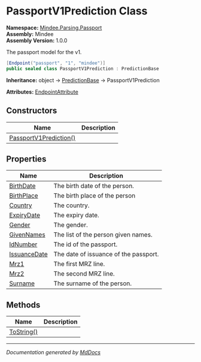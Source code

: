 ﻿<!--  
  <auto-generated>   
    The contents of this file were generated by a tool.  
    Changes to this file may be list if the file is regenerated  
  </auto-generated>   
-->

# PassportV1Prediction Class

**Namespace:** [Mindee.Parsing.Passport](../index.md)  
**Assembly:** Mindee  
**Assembly Version:** 1.0.0

The passport model for the v1.

```csharp
[Endpoint("passport", "1", "mindee")]
public sealed class PassportV1Prediction : PredictionBase
```

**Inheritance:** object → [PredictionBase](../../Common/PredictionBase/index.md) → PassportV1Prediction

**Attributes:** [EndpointAttribute](../../EndpointAttribute/index.md)

## Constructors

| Name                                            | Description |
| ----------------------------------------------- | ----------- |
| [PassportV1Prediction()](constructors/index.md) |             |

## Properties

| Name                                       | Description                           |
| ------------------------------------------ | ------------------------------------- |
| [BirthDate](properties/BirthDate.md)       | The birth date of the person.         |
| [BirthPlace](properties/BirthPlace.md)     | The birth place  of the person        |
| [Country](properties/Country.md)           | The country.                          |
| [ExpiryDate](properties/ExpiryDate.md)     | The expiry date.                      |
| [Gender](properties/Gender.md)             | The gender.                           |
| [GivenNames](properties/GivenNames.md)     | The list of the person given names.   |
| [IdNumber](properties/IdNumber.md)         | The id of the passport.               |
| [IssuanceDate](properties/IssuanceDate.md) | The date of issuance of the passport. |
| [Mrz1](properties/Mrz1.md)                 | The first MRZ line.                   |
| [Mrz2](properties/Mrz2.md)                 | The second MRZ line.                  |
| [Surname](properties/Surname.md)           | The surname of the person.            |

## Methods

| Name                              | Description |
| --------------------------------- | ----------- |
| [ToString()](methods/ToString.md) |             |

___

*Documentation generated by [MdDocs](https://github.com/ap0llo/mddocs)*
